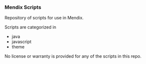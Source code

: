 ### Mendix Scripts

Repository of scripts for use in Mendix.

Scripts are categorized in
* java
* javascript
* theme

No license or warranty is provided for any of the scripts in this repo.
